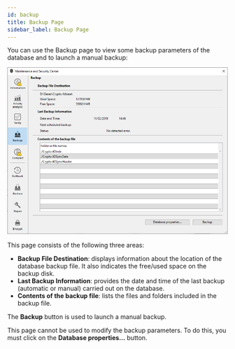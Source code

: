 ```yaml
---
id: backup
title: Backup Page
sidebar_label: Backup Page
---
```


You can use the Backup page to view some backup parameters of the database and to launch a manual backup:

![](../assets/en/MSC/msc_Backup.png)

This page consists of the following three areas:

- **Backup File Destination**: displays information about the location of the database backup file. It also indicates the free/used space on the backup disk.
- **Last Backup Information**: provides the date and time of the last backup (automatic or manual) carried out on the database.
- **Contents of the backup file**: lists the files and folders included in the backup file.

The **Backup** button is used to launch a manual backup.

This page cannot be used to modify the backup parameters. To do this, you must click on the **Database properties...** button.
